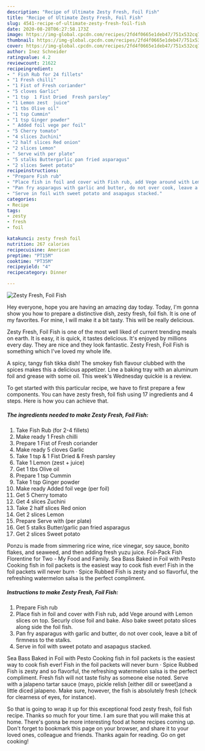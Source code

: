 ```yaml
---
description: "Recipe of Ultimate Zesty Fresh, Foil Fish"
title: "Recipe of Ultimate Zesty Fresh, Foil Fish"
slug: 4541-recipe-of-ultimate-zesty-fresh-foil-fish
date: 2020-08-28T06:27:58.173Z
image: https://img-global.cpcdn.com/recipes/2fd4f0665e1deb47/751x532cq70/zesty-fresh-foil-fish-recipe-main-photo.jpg
thumbnail: https://img-global.cpcdn.com/recipes/2fd4f0665e1deb47/751x532cq70/zesty-fresh-foil-fish-recipe-main-photo.jpg
cover: https://img-global.cpcdn.com/recipes/2fd4f0665e1deb47/751x532cq70/zesty-fresh-foil-fish-recipe-main-photo.jpg
author: Inez Schneider
ratingvalue: 4.2
reviewcount: 21622
recipeingredient:
- " Fish Rub for 24 fillets"
- "1 Fresh chilli"
- "1 Fist of Fresh coriander"
- "5 cloves Garlic"
- "1 tsp  1 Fist Dried  Fresh parsley"
- "1 Lemon zest  juice"
- "1 tbs Olive oil"
- "1 tsp Cummin"
- "1 tsp Ginger powder"
- " Added foil vege per foil"
- "5 Cherry tomato"
- "4 slices Zuchini"
- "2 half slices Red onion"
- "2 slices Lemon"
- " Serve with per plate"
- "5 stalks Buttergarlic pan fried asparagus"
- "2 slices Sweet potato"
recipeinstructions:
- "Prepare Fish rub"
- "Place fish in foil and cover with Fish rub, add Vege around with Lemon slices on top. Securly close foil and bake. Also bake sweet potato slices along side the foil fish."
- "Pan fry asparagus with garlic and butter, do not over cook, leave a bit of firmness to the stalks."
- "Serve in foil with sweet potato and asapagus stacked."
categories:
- Recipe
tags:
- zesty
- fresh
- foil

katakunci: zesty fresh foil 
nutrition: 267 calories
recipecuisine: American
preptime: "PT15M"
cooktime: "PT35M"
recipeyield: "4"
recipecategory: Dinner

---
```



![Zesty Fresh, Foil Fish](https://img-global.cpcdn.com/recipes/2fd4f0665e1deb47/751x532cq70/zesty-fresh-foil-fish-recipe-main-photo.jpg)

Hey everyone, hope you are having an amazing day today. Today, I'm gonna show you how to prepare a distinctive dish, zesty fresh, foil fish. It is one of my favorites. For mine, I will make it a bit tasty. This will be really delicious.

Zesty Fresh, Foil Fish is one of the most well liked of current trending meals on earth. It is easy, it is quick, it tastes delicious. It's enjoyed by millions every day. They are nice and they look fantastic. Zesty Fresh, Foil Fish is something which I've loved my whole life.

A spicy, tangy fish tikka dish! The smokey fish flavour clubbed with the spices makes this a delicious appetizer. Line a baking tray with an aluminum foil and grease with some oil. This week&#39;s Wednesday quickie is a review.


To get started with this particular recipe, we have to first prepare a few components. You can have zesty fresh, foil fish using 17 ingredients and 4 steps. Here is how you can achieve that.

<!--inarticleads1-->

##### The ingredients needed to make Zesty Fresh, Foil Fish:

1. Take  Fish Rub (for 2-4 fillets)
1. Make ready 1 Fresh chilli
1. Prepare 1 Fist of Fresh coriander
1. Make ready 5 cloves Garlic
1. Take 1 tsp &amp; 1 Fist Dried &amp; Fresh parsley
1. Take 1 Lemon (zest + juice)
1. Get 1 tbs Olive oil
1. Prepare 1 tsp Cummin
1. Take 1 tsp Ginger powder
1. Make ready  Added foil vege (per foil)
1. Get 5 Cherry tomato
1. Get 4 slices Zuchini
1. Take 2 half slices Red onion
1. Get 2 slices Lemon
1. Prepare  Serve with (per plate)
1. Get 5 stalks Butter/garlic pan fried asparagus
1. Get 2 slices Sweet potato


Ponzu is made from simmering rice wine, rice vinegar, soy sauce, bonito flakes, and seaweed, and then adding fresh yuzu juice. Foil-Pack Fish Florentine for Two - My Food and Family. Sea Bass Baked in Foil with Pesto Cooking fish in foil packets is the easiest way to cook fish ever! Fish in the foil packets will never burn · Spice Rubbed Fish is zesty and so flavorful, the refreshing watermelon salsa is the perfect compliment. 

<!--inarticleads2-->

##### Instructions to make Zesty Fresh, Foil Fish:

1. Prepare Fish rub
1. Place fish in foil and cover with Fish rub, add Vege around with Lemon slices on top. Securly close foil and bake. Also bake sweet potato slices along side the foil fish.
1. Pan fry asparagus with garlic and butter, do not over cook, leave a bit of firmness to the stalks.
1. Serve in foil with sweet potato and asapagus stacked.


Sea Bass Baked in Foil with Pesto Cooking fish in foil packets is the easiest way to cook fish ever! Fish in the foil packets will never burn · Spice Rubbed Fish is zesty and so flavorful, the refreshing watermelon salsa is the perfect compliment. Fresh fish will not taste fishy as someone else noted. Serve with a jalapeno tartar sauce (mayo, pickle relish [either dill or sweet]and a little diced jalapeno. Make sure, however, the fish is absolutely fresh (check for clearness of eyes, for instance). 

So that is going to wrap it up for this exceptional food zesty fresh, foil fish recipe. Thanks so much for your time. I am sure that you will make this at home. There's gonna be more interesting food at home recipes coming up. Don't forget to bookmark this page on your browser, and share it to your loved ones, colleague and friends. Thanks again for reading. Go on get cooking!
